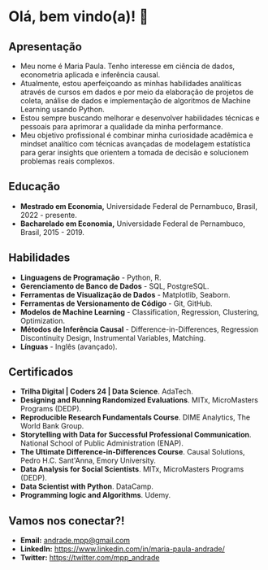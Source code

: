 # Olá, bem vindo(a)! 👋
## Apresentação

- Meu nome é Maria Paula. Tenho interesse em ciência de dados, econometria aplicada e inferência causal.
- Atualmente, estou aperfeiçoando as minhas habilidades analíticas através de cursos em dados e por meio da elaboração de projetos de coleta, análise de dados e implementação de algoritmos de Machine Learning usando Python.
- Estou sempre buscando melhorar e desenvolver habilidades técnicas e pessoais para aprimorar a qualidade da minha performance.  
- Meu objetivo profissional é combinar minha curiosidade acadêmica e mindset analítico com técnicas avançadas de modelagem estatística para gerar insights que orientem a tomada de decisão e solucionem problemas reais complexos.
  
## Educação
- **Mestrado em Economia,** Universidade Federal de Pernambuco, Brasil, 2022 - presente.
- **Bacharelado em Economia,** Universidade Federal de Pernambuco, Brasil, 2015 - 2019.
  
## Habilidades
- **Linguagens de Programação** - Python, R.
- **Gerenciamento de Banco de Dados** - SQL, PostgreSQL.
- **Ferramentas de Visualização de Dados** - Matplotlib, Seaborn.
- **Ferramentas de Versionamento de Código** - Git, GitHub.
- **Modelos de Machine Learning** - Classification, Regression, Clustering, Optimization.
- **Métodos de Inferência Causal** - Difference-in-Differences, Regression Discontinuity Design, Instrumental Variables, Matching.
- **Línguas** - Inglês (avançado).

## Certificados
- **Trilha Digital | Coders 24 | Data Science**. AdaTech.
- **Designing and Running Randomized Evaluations**. MITx, MicroMasters Programs (DEDP).
- **Reproducible Research Fundamentals Course**. DIME Analytics, The World Bank Group.
- **Storytelling with Data for Successful Professional Communication**. National School of Public Administration (ENAP).
- **The Ultimate Difference-in-Differences Course**. Causal Solutions, Pedro H.C. Sant'Anna, Emory University.
- **Data Analysis for Social Scientists**. MITx, MicroMasters Programs (DEDP).
- **Data Scientist with Python**. DataCamp.
- **Programming logic and Algorithms**. Udemy.

## Vamos nos conectar?!
- **Email:** andrade.mpp@gmail.com
- **LinkedIn:** https://www.linkedin.com/in/maria-paula-andrade/
- **Twitter:** https://twitter.com/mpp_andrade

<!---
MariaPaulaAndrade/MariaPaulaAndrade is a ✨ special ✨ repository because its README.md (this file) appears on your GitHub profile.
You can click the Preview link to take a look at your changes.
--->
